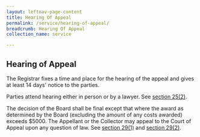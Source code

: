 ```yaml
---
layout: leftnav-page-content
title: Hearing Of Appeal
permalink: /service/hearing-of-appeal/
breadcrumb: Hearing Of Appeal
collection_name: service

---
```


Hearing of Appeal
---
The Registrar fixes a time and place for the hearing of the appeal and gives at least 14 days' notice to the parties.

Parties attend hearing either in person or by a lawyer. See [section 25(2)](https://sso.agc.gov.sg/Act/LAA1966?ProvIds=pr25-#pr25-). 

The decision of the Board shall be final except that where the award as determined by the Board (excluding the amount of any costs awarded) exceeds $5000.  The Appellant or the Collector may appeal to the Court of Appeal upon any question of law. See [section 29(1)](https://sso.agc.gov.sg/Act/LAA1966?ProvIds=pr29-#pr29-) and [section 29(2)](https://sso.agc.gov.sg/Act/LAA1966?ProvIds=pr29-#pr29-).
